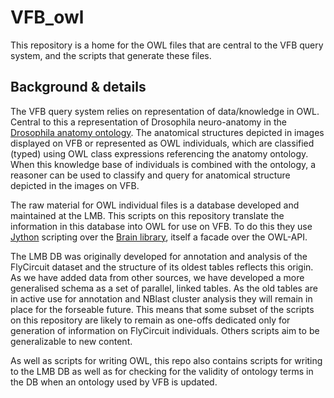 # VFB_owl

This repository is a home for the OWL files that are central to the VFB query system, and the scripts that generate these files.

## Background & details

The VFB query system relies on representation of data/knowledge in OWL.  Central to this a representation of Drosophila neuro-anatomy in the [Drosophila anatomy ontology](https://sourceforge.net/p/fbbtdv/wiki/Home/). The anatomical structures depicted in images displayed on VFB or represented as OWL individuals, which are classified (typed) using OWL class expressions referencing the anatomy ontology.  When this knowledge base of individuals is combined with the ontology, a reasoner can be used to classify and query for anatomical structure depicted in the images on VFB.

The raw material for OWL individual files is a database developed and maintained at the LMB.  This scripts on this repository translate the information in this database into OWL for use on VFB.  To do this they use [Jython](http://www.jython.org/downloads.html) scripting over the [Brain library](https://github.com/loopasam/Brain/wiki), itself a facade over the OWL-API.

The LMB DB was originally developed for annotation and analysis of the FlyCircuit dataset and the structure of its oldest tables reflects this origin.  As we have added data from other sources, we have developed a more generalised schema as a set of parallel, linked tables.  As the old tables are in active use for annotation and NBlast cluster analysis they will remain in place for the forseable future.  This means that some subset of the scripts on this repository are likely to remain as one-offs dedicated only for generation of information on FlyCircuit individuals.   Others scripts aim to be generalizable to new content.

As well as scripts for writing OWL, this repo also contains scripts for writing to the LMB DB as well as for checking for the validity of ontology terms in the DB when an ontology used by VFB is updated.



